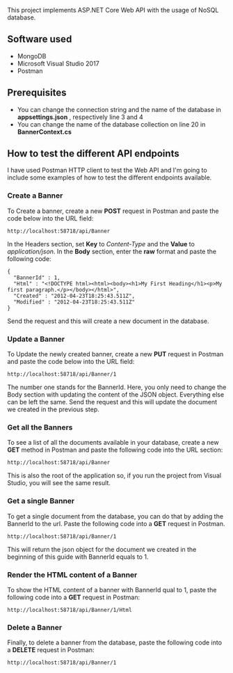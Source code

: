 This project implements ASP.NET Core Web API with the usage of NoSQL database.

## Software used
- MongoDB
- Microsoft Visual Studio 2017
- Postman 

## Prerequisites
- You can change the connection string and the name of the database in **appsettings.json** , respectively line 3 and 4
- You can change the name of the database collection on line 20 in **BannerContext.cs**

## How to test the different API endpoints
I have used Postman HTTP client to test the Web API and I'm going to include some examples of how to test the different endpoints available.

### Create a Banner
To Create a banner, create a new **POST** request in Postman and paste the code below into the URL field:
```
http://localhost:58718/api/Banner
```
In the Headers section, set **Key** to *Content-Type* and the **Value** to *application/json*. In the **Body** section, enter the **raw** format and paste the following code:
```
{
  "BannerId" : 1,
  "Html" : "<!DOCTYPE html><html><body><h1>My First Heading</h1><p>My first paragraph.</p></body></html>",
  "Created" : "2012-04-23T18:25:43.511Z",
  "Modified" : "2012-04-23T18:25:43.511Z"
}
```
Send the request and this will create a new document in the database.

### Update a Banner
To Update the newly created banner, create a new **PUT** request in Postman and paste the code below into the URL field:
```
http://localhost:58718/api/Banner/1
```
The number one stands for the BannerId. Here, you only need to change the Body section with updating the content of the JSON object. Everything else can be left the same. Send the request and this will update the document we created in the previous step.

### Get all the Banners
To see a list of all the documents available in your database, create a new **GET** method in Postman and paste the following code into the URL section:
```
http://localhost:58718/api/Banner
```
This is also the root of the application so, if you run the project from Visual Studio, you will see the same result.

### Get a single Banner
To get a single document from the database, you can do that by adding the BannerId to the url. Paste the following code into a **GET** request in Postman.
```
http://localhost:58718/api/Banner/1
```
This will return the json object for the document we created in the beginning of this guide with BannerId equals to 1.

### Render the HTML content of a Banner
To show the HTML content of a banner with BannerId qual to 1, paste the following code into a **GET** request in Postman:
```
http://localhost:58718/api/Banner/1/Html
```

### Delete a Banner
Finally, to delete a banner from the database, paste the following code into a **DELETE** request in Postman:
```
http://localhost:58718/api/Banner/1
```
